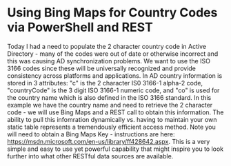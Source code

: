 # Using Bing Maps for Country Codes via PowerShell and REST
Today I had a need to populate the 2 character country code in Active Directory - many of the codes were out of date or otherwise incorrect and this was causing AD synchronization problems. We want to use the ISO 3166 codes since these will be universally recognized and provide consistency across platforms and applications. In AD country information is stored in 3 attributes: "c" is the 2 character IS0 3166-1 alpha-2 code, "countryCode" is the 3 digit ISO 3166-1 numeric code, and "co" is used for the country name which is also defined in the ISO 3166 standard. In this example we have the country name and need to retrieve the 2 character code - we will use Bing Maps and a REST call to obtain this information. The ability to pull this infomration dynamically vs. having to maintain your own static table represents a tremendously efficient access method. Note you will need to obtain a Bing Maps Key - instructions are here: https://msdn.microsoft.com/en-us/library/ff428642.aspx. This is a very simple and easy to use yet powerful capability that might inspire you to look further into what other RESTful data sources are available.
